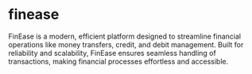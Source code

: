 # finease
FinEase is a modern, efficient platform designed to streamline financial operations like money transfers, credit, and debit management. Built for reliability and scalability, FinEase ensures seamless handling of transactions, making financial processes effortless and accessible.
